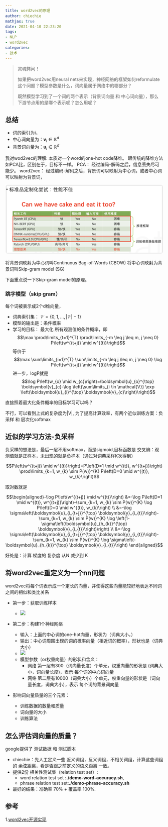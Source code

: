 ```yaml
---
title: word2vec的原理
author: chiechie
mathjax: true
date: 2021-04-10 22:23:20
tags:
- NLP
- word2vec
categories:
- 技术
---
```


> 灵魂拷问！
> 
> 如果把word2vec用neural nets来实现，神经网络的框架如何reformulate这个问题？模型参数是什么，词向量属于网络中的哪部分？
> 
> 既然模型学习到了一个词的两个表示（背景词向量 和 中心词向量），那么 下游节点用的是哪个表示呢？怎么用呢？

## 总结

- 词的索引为i，
- 中心词向量为：$\boldsymbol{v}_{i} \in \mathbb{R}^{d}$
- 背景词向量为：$\boldsymbol{u}_{i} \in \mathbb{R}^{d}$

我对wod2vec的理解: 本质对一个word的one-hot code降维。
跟传统的降维方法如PCA比，区别在于，目标不一样。
PCA： 经过编码-解码之后，信息丢失尽可能少。
word2vec： 经过编码-解码之后，背景词可以映射为中心词，或者中心词可以映射为背景词，

![img.png](dl-framework/img.png)

将背景词映射为中心词叫Continuous Bag-of-Words (CBOW)
将中心词映射为背景词叫Skip-gram model (SG)

下面重点说一下Skip-gram model的原理。

### 跳字模型（skip gram）

每个词被表示成2个d维向量，


- 词典索引集： $\mathcal{V} =\{0,1, \ldots,|\mathcal{V}|-1\}$
- 模型的输出是：条件概率
- 学习的目标： 最大化 所有观测值的条件概率，即
    $$\max \prod\limits_{t=1}^{T} \prod\limits_{-m \leq j \leq m, j \neq 0} P\left(w^{(t+j)} \mid w^{(t)}\right)$$
    等价于   $$\max \sum\limits_{i=1}^{T} \sum\limits_{-m \leq j \leq m, j \neq 0} \log P\left(w^{(t+j)} \mid w^{(t)}\right)$$
    进一步，logP就是   $$\log P\left(w_{o} \mid w_{c}\right)=\boldsymbol{u}_{o}^{\top} \boldsymbol{v}_{c}-\log \left(\sum\limits_{i \in \mathcal{V}} \exp \left(\boldsymbol{u}_{i}^{\top} \boldsymbol{v}_{c}\right)\right)$$

直接照着最大化条件概率的目标学习可以吗？

不行，可以看到上式的复杂度为|V|, 为了提高计算效率，有两个近似训练方案：负采样 和 层次化softmax

## 近似的学习方法-负采样

负采样的想法是，最后一层不用softmax，而是sigmoid,目标函数是 交叉熵：观测值就是正样本，未出现的就是负样本（通过对词典采样K次得到）

$$P\left(w^{(t+j)} \mid w^{(t)}\right)=P\left(D=1 \mid w^{(t)}, w^{(t+j)}\right) \prod\limits_{k=1, w_{k} \sim P(w)}^{K} P\left(D=0 \mid w^{(t)}, w_{k}\right)$$

取对数就是

$$\begin{aligned}-\log P\left(w^{(t+j)} \mid w^{(t)}\right) &=-\log P\left(D=1 \mid w^{(t)}, w^{(t+j)}\right)-\sum_{k=1, w_{k} \sim P(w)}^{K} \log P\left(D=0 \mid w^{(t)}, w_{k}\right) \\ &=-\log \sigma\left(\boldsymbol{u}_{i_{t+j}}^{\top} \boldsymbol{y}_{i_{t}}\right)-\sum_{k=1, w_{k} \sim P(w)}^{K} \log \left(1-\sigma\left(\boldsymbol{u}_{h_{k}}^{\top} \boldsymbol{v}_{i_{t}}\right)\right) \\ &=-\log \sigma\left(\boldsymbol{u}_{i_{t+j}}^{\top} \boldsymbol{y}_{i_{t}}\right)-\sum_{k=1, w_{k} \sim P(w)}^{K} \log \sigma\left(-\boldsymbol{u}_{h_{k}}^{\top} \boldsymbol{v}_{i_{t}}\right) \end{aligned}$$

好处是：计算 梯度的 复杂度 从N 减少到 K

## 将word2vec重定义为一个nn问题

word2vec将每个词表示成一个定长的向量，并使得这些向量能较好地表达不同词之间的相似和类比关系

- 第一步：获取训练样本
    - ![](https://firebasestorage.googleapis.com/v0/b/firescript-577a2.appspot.com/o/imgs%2Fapp%2Frf_learning%2FjpuHAmzTik.png?alt=media&token=47e0004c-bc7c-4fc5-af22-d227532a7548)
    
- 第二步：构建1个神经网络
    - 输入：上面的中心词的one-hot向量，形状为（词典大小，）
    - 输出：中心词周围出现的词的概率向量（相近词的概率），形状也是（词典大小）
    - ![](https://firebasestorage.googleapis.com/v0/b/firescript-577a2.appspot.com/o/imgs%2Fapp%2Frf_learning%2FsFuwRdSRxR.png?alt=media&token=03f6ea4c-aee0-4e11-993f-468505022f8d)
    - 模型参数（or权重向量）的形状和含义：
        - 网络 第一层有300（词向量长度）个单元，权重向量的形状是 (词典大小，词向量长度)，表示 每个词的中心词向量
        - 网络 第二层有10000（词典大小）个单元，权重向量的形状是（词向量长度，词典大小），表示 每个词的背景词向量
- 影响词向量质量的三个元素：
    - 训练数据的数量和质量
    - 词向量的大小
    - 训练算法

## 怎么评估词向量的质量？

google提供了 测试数据 和 测试脚本

- chiechie：先人工定义一些 近义词组，反义词组，不相关词组，计算这些词组的 余弦距离，看是否跟之前定义的语义距离 一致。
- 提供2份 相关性测试集（relation test set）:
    - word relation test set :**./demo-word-accuracy.sh**,
    -  phrase relation test set:**./demo-phrase-accuracy.sh**
- 最好的结果：准确率 70% + 覆盖率 100%.
  


## 参考
1.[word2vec开源实现](https://github.com/tmikolov/word2vec)
